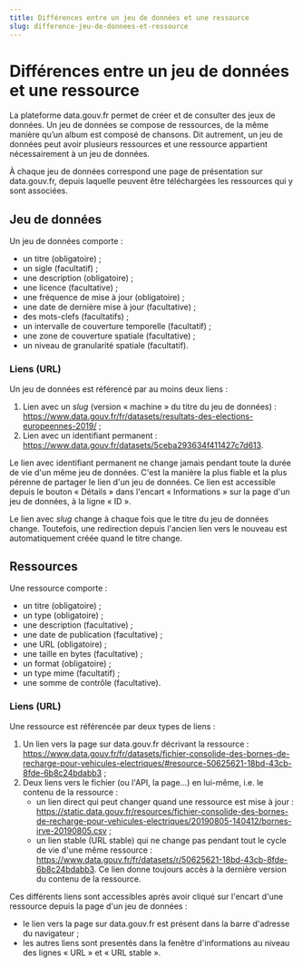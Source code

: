 ```yaml
---
title: Différences entre un jeu de données et une ressource
slug: difference-jeu-de-donnees-et-ressource
---
```


# Différences entre un jeu de données et une ressource

La plateforme data.gouv.fr permet de créer et de consulter des jeux de données. Un jeu de données se compose de ressources, de la même manière qu’un album est composé de chansons. Dit autrement, un jeu de données peut avoir plusieurs ressources et une ressource appartient nécessairement à un jeu de données.

À chaque jeu de données correspond une page de présentation sur data.gouv.fr, depuis laquelle peuvent être téléchargées les ressources qui y sont associées.

## Jeu de données

Un jeu de données comporte :

- un titre (obligatoire) ;
- un sigle (facultatif) ;
- une description (obligatoire) ;
- une licence (facultative) ;
- une fréquence de mise à jour (obligatoire) ;
- une date de dernière mise à jour (facultative) ;
- des mots-clefs (facultatifs) ;
- un intervalle de couverture temporelle (facultatif) ;
- une zone de couverture spatiale (facultative) ;
- un niveau de granularité spatiale (facultatif).

### Liens (URL)

Un jeu de données est référencé par au moins deux liens :
1. Lien avec un _slug_ (version « machine » du titre du jeu de données) : https://www.data.gouv.fr/fr/datasets/resultats-des-elections-europeennes-2019/ ;
2. Lien avec un identifiant permanent : https://www.data.gouv.fr/datasets/5ceba293634f411427c7d613.

Le lien avec identifiant permanent ne change jamais pendant toute la durée de vie d'un même jeu de données. C'est la manière la plus fiable et la plus pérenne de partager le lien d'un jeu de données. Ce lien est accessible depuis le bouton « Détails » dans l'encart « Informations » sur la page d'un jeu de données, à la ligne « ID ».

Le lien avec _slug_ change à chaque fois que le titre du jeu de données change. Toutefois, une redirection depuis l'ancien lien vers le nouveau est automatiquement créée quand le titre change.

## Ressources

Une ressource comporte :

- un titre (obligatoire) ;
- un type (obligatoire) ;
- une description (facultative) ;
- une date de publication (facultative) ;
- une URL (obligatoire) ;
- une taille en bytes (facultative) ;
- un format (obligatoire) ;
- un type mime (facultatif) ;
- une somme de contrôle (facultative).

### Liens (URL)

Une ressource est référencée par deux types de liens :

1. Un lien vers la page sur data.gouv.fr décrivant la ressource : https://www.data.gouv.fr/fr/datasets/fichier-consolide-des-bornes-de-recharge-pour-vehicules-electriques/#resource-50625621-18bd-43cb-8fde-6b8c24bdabb3 ;
2. Deux liens vers le fichier (ou l'API, la page...) en lui-même, i.e. le contenu de la ressource :
    - un lien direct qui peut changer quand une ressource est mise à jour : https://static.data.gouv.fr/resources/fichier-consolide-des-bornes-de-recharge-pour-vehicules-electriques/20190805-140412/bornes-irve-20190805.csv ;
    - un lien stable (URL stable) qui ne change pas pendant tout le cycle de vie d'une même ressource : https://www.data.gouv.fr/fr/datasets/r/50625621-18bd-43cb-8fde-6b8c24bdabb3. Ce lien donne toujours accès à la dernière version du contenu de la ressource.

Ces différents liens sont accessibles après avoir cliqué sur l'encart d'une ressource depuis la page d'un jeu de données :
- le lien vers la page sur data.gouv.fr est présent dans la barre d'adresse du navigateur ;
- les autres liens sont presentés dans la fenêtre d'informations au niveau des lignes « URL » et « URL stable ».